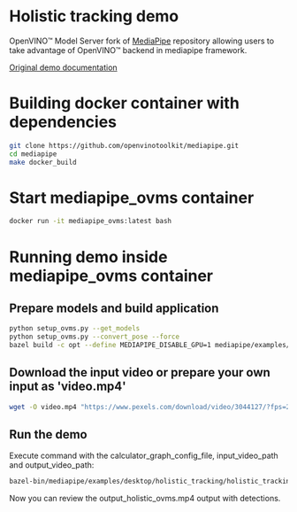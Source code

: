 # Holistic tracking demo

OpenVINO&trade; Model Server fork of [MediaPipe](https://google.github.io/mediapipe/) repository allowing users to take advantage of OpenVINO&trade; backend in mediapipe framework.

[Original demo documentation](https://google.github.io/mediapipe/solutions/iris)

# Building docker container with dependencies
```bash
git clone https://github.com/openvinotoolkit/mediapipe.git
cd mediapipe
make docker_build
```

# Start mediapipe_ovms container
```bash
docker run -it mediapipe_ovms:latest bash
```

# Running demo inside mediapipe_ovms container

## Prepare models and build application
```bash
python setup_ovms.py --get_models
python setup_ovms.py --convert_pose --force
bazel build -c opt --define MEDIAPIPE_DISABLE_GPU=1 mediapipe/examples/desktop/holistic_tracking:holistic_tracking_cpu
```

## Download the input video or prepare your own input as 'video.mp4'
```bash
wget -O video.mp4 "https://www.pexels.com/download/video/3044127/?fps=24.0&h=1080&w=1920"
```

## Run the demo
Execute command with the calculator_graph_config_file, input_video_path and output_video_path:
```bash
bazel-bin/mediapipe/examples/desktop/holistic_tracking/holistic_tracking_cpu --calculator_graph_config_file /mediapipe/mediapipe/graphs/holistic_tracking/holistic_tracking_cpu.pbtxt --input_video_path=/mediapipe/video.mp4 --output_video_path=/mediapipe/output_holistic_ovms.mp4
```

Now you can review the output_holistic_ovms.mp4 output with detections.